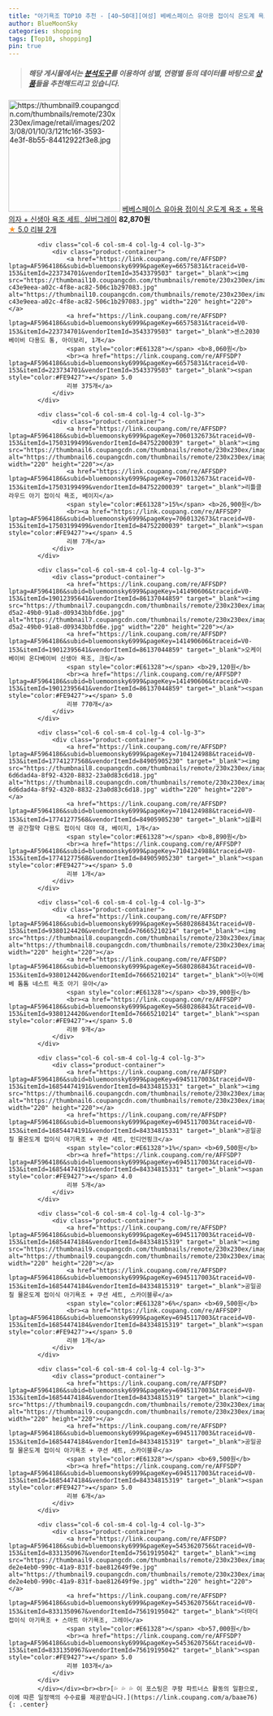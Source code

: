 ```yaml
---
title: "아기욕조 TOP10 추천 - [40~50대][여성] 베베스페이스 유아용 접이식 온도계 욕조 + 목욕 의자 + 신생아 욕조 세트, 실버그레이"
author: BlueMoonSky
categories: shopping
tags: [Top10, shopping]
pin: true
---
```


> ##### 해당 게시물에서는 [**분석도구**](https://itemscout.io/)를 이용하여 **성별**, **연령별** 등의 데이터를 바탕으로 [**상품**](https://link.coupang.com/a/baae76)들을 추천해드리고 있습니다.
<div class="container"><div class="row">
            <div class="col-6 col-sm-4 col-lg-4 col-lg-3">
                <div class="product-container">
                    <a href="https://link.coupang.com/re/AFFSDP?lptag=AF5964186&subid=bluemoonsky6999&pageKey=7491306021&traceid=V0-153&itemId=19589341680&vendorItemId=86749739931" target="_blank"><img src="https://thumbnail9.coupangcdn.com/thumbnails/remote/230x230ex/image/retail/images/2023/08/01/10/3/121fc16f-3593-4e3f-8b55-84412922f3e8.jpg" alt="https://thumbnail9.coupangcdn.com/thumbnails/remote/230x230ex/image/retail/images/2023/08/01/10/3/121fc16f-3593-4e3f-8b55-84412922f3e8.jpg" width="220" height="220"></a>
                    <a href="https://link.coupang.com/re/AFFSDP?lptag=AF5964186&subid=bluemoonsky6999&pageKey=7491306021&traceid=V0-153&itemId=19589341680&vendorItemId=86749739931" target="_blank">베베스페이스 유아용 접이식 온도계 욕조 + 목욕 의자 + 신생아 욕조 세트, 실버그레이</a>
                    <span style="color:#E61328"></span> <b>82,870원</b>
                    <br><a href="https://link.coupang.com/re/AFFSDP?lptag=AF5964186&subid=bluemoonsky6999&pageKey=7491306021&traceid=V0-153&itemId=19589341680&vendorItemId=86749739931" target="_blank"><span style="color:#FE9427">★</span> 5.0
                    리뷰 2개</a>
                </div>
            </div>
            
            <div class="col-6 col-sm-4 col-lg-4 col-lg-3">
                <div class="product-container">
                    <a href="https://link.coupang.com/re/AFFSDP?lptag=AF5964186&subid=bluemoonsky6999&pageKey=66575831&traceid=V0-153&itemId=223734701&vendorItemId=3543379503" target="_blank"><img src="https://thumbnail10.coupangcdn.com/thumbnails/remote/230x230ex/image/retail/images/2424839627717983-c43e9eea-a02c-4f8e-ac82-506c1b297083.jpg" alt="https://thumbnail10.coupangcdn.com/thumbnails/remote/230x230ex/image/retail/images/2424839627717983-c43e9eea-a02c-4f8e-ac82-506c1b297083.jpg" width="220" height="220"></a>
                    <a href="https://link.coupang.com/re/AFFSDP?lptag=AF5964186&subid=bluemoonsky6999&pageKey=66575831&traceid=V0-153&itemId=223734701&vendorItemId=3543379503" target="_blank">센스2030 베이비 다용도 통, 아이보리, 1개</a>
                    <span style="color:#E61328"></span> <b>8,060원</b>
                    <br><a href="https://link.coupang.com/re/AFFSDP?lptag=AF5964186&subid=bluemoonsky6999&pageKey=66575831&traceid=V0-153&itemId=223734701&vendorItemId=3543379503" target="_blank"><span style="color:#FE9427">★</span> 5.0
                    리뷰 375개</a>
                </div>
            </div>
            
            <div class="col-6 col-sm-4 col-lg-4 col-lg-3">
                <div class="product-container">
                    <a href="https://link.coupang.com/re/AFFSDP?lptag=AF5964186&subid=bluemoonsky6999&pageKey=7060132673&traceid=V0-153&itemId=17503199499&vendorItemId=84752200039" target="_blank"><img src="https://thumbnail6.coupangcdn.com/thumbnails/remote/230x230ex/image/vendor_inventory/369a/4e1c6448c814dba54bba9f0179e69bb28916333460f0123e80b4832c9e3b.jpg" alt="https://thumbnail6.coupangcdn.com/thumbnails/remote/230x230ex/image/vendor_inventory/369a/4e1c6448c814dba54bba9f0179e69bb28916333460f0123e80b4832c9e3b.jpg" width="220" height="220"></a>
                    <a href="https://link.coupang.com/re/AFFSDP?lptag=AF5964186&subid=bluemoonsky6999&pageKey=7060132673&traceid=V0-153&itemId=17503199499&vendorItemId=84752200039" target="_blank">리틀클라우드 아기 접이식 욕조, 베이지</a>
                    <span style="color:#E61328">15%</span> <b>26,900원</b>
                    <br><a href="https://link.coupang.com/re/AFFSDP?lptag=AF5964186&subid=bluemoonsky6999&pageKey=7060132673&traceid=V0-153&itemId=17503199499&vendorItemId=84752200039" target="_blank"><span style="color:#FE9427">★</span> 4.5
                    리뷰 7개</a>
                </div>
            </div>
            
            <div class="col-6 col-sm-4 col-lg-4 col-lg-3">
                <div class="product-container">
                    <a href="https://link.coupang.com/re/AFFSDP?lptag=AF5964186&subid=bluemoonsky6999&pageKey=141490606&traceid=V0-153&itemId=19012395641&vendorItemId=86137044859" target="_blank"><img src="https://thumbnail7.coupangcdn.com/thumbnails/remote/230x230ex/image/retail/images/2023/05/31/13/2/b54a398d-d5a2-49b0-91a8-d09343bbfd6e.jpg" alt="https://thumbnail7.coupangcdn.com/thumbnails/remote/230x230ex/image/retail/images/2023/05/31/13/2/b54a398d-d5a2-49b0-91a8-d09343bbfd6e.jpg" width="220" height="220"></a>
                    <a href="https://link.coupang.com/re/AFFSDP?lptag=AF5964186&subid=bluemoonsky6999&pageKey=141490606&traceid=V0-153&itemId=19012395641&vendorItemId=86137044859" target="_blank">오케이베이비 온다베이비 신생아 욕조, 크림</a>
                    <span style="color:#E61328"></span> <b>29,120원</b>
                    <br><a href="https://link.coupang.com/re/AFFSDP?lptag=AF5964186&subid=bluemoonsky6999&pageKey=141490606&traceid=V0-153&itemId=19012395641&vendorItemId=86137044859" target="_blank"><span style="color:#FE9427">★</span> 5.0
                    리뷰 770개</a>
                </div>
            </div>
            
            <div class="col-6 col-sm-4 col-lg-4 col-lg-3">
                <div class="product-container">
                    <a href="https://link.coupang.com/re/AFFSDP?lptag=AF5964186&subid=bluemoonsky6999&pageKey=7104124988&traceid=V0-153&itemId=17741277568&vendorItemId=84905905230" target="_blank"><img src="https://thumbnail8.coupangcdn.com/thumbnails/remote/230x230ex/image/retail/images/1161709250382366-6d6dad4a-8f92-4320-8832-23a0d83c6d18.jpg" alt="https://thumbnail8.coupangcdn.com/thumbnails/remote/230x230ex/image/retail/images/1161709250382366-6d6dad4a-8f92-4320-8832-23a0d83c6d18.jpg" width="220" height="220"></a>
                    <a href="https://link.coupang.com/re/AFFSDP?lptag=AF5964186&subid=bluemoonsky6999&pageKey=7104124988&traceid=V0-153&itemId=17741277568&vendorItemId=84905905230" target="_blank">심플리앤 공간절약 다용도 접이식 대야 대, 베이지, 1개</a>
                    <span style="color:#E61328"></span> <b>8,890원</b>
                    <br><a href="https://link.coupang.com/re/AFFSDP?lptag=AF5964186&subid=bluemoonsky6999&pageKey=7104124988&traceid=V0-153&itemId=17741277568&vendorItemId=84905905230" target="_blank"><span style="color:#FE9427">★</span> 5.0
                    리뷰 1개</a>
                </div>
            </div>
            
            <div class="col-6 col-sm-4 col-lg-4 col-lg-3">
                <div class="product-container">
                    <a href="https://link.coupang.com/re/AFFSDP?lptag=AF5964186&subid=bluemoonsky6999&pageKey=5680286843&traceid=V0-153&itemId=9380124420&vendorItemId=76665210214" target="_blank"><img src="https://thumbnail8.coupangcdn.com/thumbnails/remote/230x230ex/image/vendor_inventory/deab/5df9f410d217ad3d65d0a7a6a4fe34cc2d142df105eff416bfe6ec207cb9.jpg" alt="https://thumbnail8.coupangcdn.com/thumbnails/remote/230x230ex/image/vendor_inventory/deab/5df9f410d217ad3d65d0a7a6a4fe34cc2d142df105eff416bfe6ec207cb9.jpg" width="220" height="220"></a>
                    <a href="https://link.coupang.com/re/AFFSDP?lptag=AF5964186&subid=bluemoonsky6999&pageKey=5680286843&traceid=V0-153&itemId=9380124420&vendorItemId=76665210214" target="_blank">이누이베베 톰톰 네스트 욕조 아기 유아</a>
                    <span style="color:#E61328"></span> <b>39,900원</b>
                    <br><a href="https://link.coupang.com/re/AFFSDP?lptag=AF5964186&subid=bluemoonsky6999&pageKey=5680286843&traceid=V0-153&itemId=9380124420&vendorItemId=76665210214" target="_blank"><span style="color:#FE9427">★</span> 5.0
                    리뷰 9개</a>
                </div>
            </div>
            
            <div class="col-6 col-sm-4 col-lg-4 col-lg-3">
                <div class="product-container">
                    <a href="https://link.coupang.com/re/AFFSDP?lptag=AF5964186&subid=bluemoonsky6999&pageKey=6945117003&traceid=V0-153&itemId=16854474191&vendorItemId=84334815331" target="_blank"><img src="https://thumbnail6.coupangcdn.com/thumbnails/remote/230x230ex/image/vendor_inventory/7ad5/7d4596741a8d1ac28f684b3aff801c7593dcb233d9292402b05bb371ebdb.png" alt="https://thumbnail6.coupangcdn.com/thumbnails/remote/230x230ex/image/vendor_inventory/7ad5/7d4596741a8d1ac28f684b3aff801c7593dcb233d9292402b05bb371ebdb.png" width="220" height="220"></a>
                    <a href="https://link.coupang.com/re/AFFSDP?lptag=AF5964186&subid=bluemoonsky6999&pageKey=6945117003&traceid=V0-153&itemId=16854474191&vendorItemId=84334815331" target="_blank">공일공칠 물온도계 접이식 아기욕조 + 쿠션 세트, 인디언핑크</a>
                    <span style="color:#E61328">1%</span> <b>69,500원</b>
                    <br><a href="https://link.coupang.com/re/AFFSDP?lptag=AF5964186&subid=bluemoonsky6999&pageKey=6945117003&traceid=V0-153&itemId=16854474191&vendorItemId=84334815331" target="_blank"><span style="color:#FE9427">★</span> 4.0
                    리뷰 5개</a>
                </div>
            </div>
            
            <div class="col-6 col-sm-4 col-lg-4 col-lg-3">
                <div class="product-container">
                    <a href="https://link.coupang.com/re/AFFSDP?lptag=AF5964186&subid=bluemoonsky6999&pageKey=6945117003&traceid=V0-153&itemId=16854474184&vendorItemId=84334815319" target="_blank"><img src="https://thumbnail9.coupangcdn.com/thumbnails/remote/230x230ex/image/vendor_inventory/9be0/7007145d8c2db7280e602ce924ed709e7f5c611c0682f9c91789f7e85332.png" alt="https://thumbnail9.coupangcdn.com/thumbnails/remote/230x230ex/image/vendor_inventory/9be0/7007145d8c2db7280e602ce924ed709e7f5c611c0682f9c91789f7e85332.png" width="220" height="220"></a>
                    <a href="https://link.coupang.com/re/AFFSDP?lptag=AF5964186&subid=bluemoonsky6999&pageKey=6945117003&traceid=V0-153&itemId=16854474184&vendorItemId=84334815319" target="_blank">공일공칠 물온도계 접이식 아기욕조 + 쿠션 세트, 스카이블루</a>
                    <span style="color:#E61328">6%</span> <b>69,500원</b>
                    <br><a href="https://link.coupang.com/re/AFFSDP?lptag=AF5964186&subid=bluemoonsky6999&pageKey=6945117003&traceid=V0-153&itemId=16854474184&vendorItemId=84334815319" target="_blank"><span style="color:#FE9427">★</span> 5.0
                    리뷰 1개</a>
                </div>
            </div>
            
            <div class="col-6 col-sm-4 col-lg-4 col-lg-3">
                <div class="product-container">
                    <a href="https://link.coupang.com/re/AFFSDP?lptag=AF5964186&subid=bluemoonsky6999&pageKey=6945117003&traceid=V0-153&itemId=16854474184&vendorItemId=84334815319" target="_blank"><img src="https://thumbnail9.coupangcdn.com/thumbnails/remote/230x230ex/image/vendor_inventory/9be0/7007145d8c2db7280e602ce924ed709e7f5c611c0682f9c91789f7e85332.png" alt="https://thumbnail9.coupangcdn.com/thumbnails/remote/230x230ex/image/vendor_inventory/9be0/7007145d8c2db7280e602ce924ed709e7f5c611c0682f9c91789f7e85332.png" width="220" height="220"></a>
                    <a href="https://link.coupang.com/re/AFFSDP?lptag=AF5964186&subid=bluemoonsky6999&pageKey=6945117003&traceid=V0-153&itemId=16854474184&vendorItemId=84334815319" target="_blank">공일공칠 물온도계 접이식 아기욕조 + 쿠션 세트, 스카이블루</a>
                    <span style="color:#E61328"></span> <b>69,500원</b>
                    <br><a href="https://link.coupang.com/re/AFFSDP?lptag=AF5964186&subid=bluemoonsky6999&pageKey=6945117003&traceid=V0-153&itemId=16854474184&vendorItemId=84334815319" target="_blank"><span style="color:#FE9427">★</span> 5.0
                    리뷰 6개</a>
                </div>
            </div>
            
            <div class="col-6 col-sm-4 col-lg-4 col-lg-3">
                <div class="product-container">
                    <a href="https://link.coupang.com/re/AFFSDP?lptag=AF5964186&subid=bluemoonsky6999&pageKey=5453620756&traceid=V0-153&itemId=8331350967&vendorItemId=75619195042" target="_blank"><img src="https://thumbnail9.coupangcdn.com/thumbnails/remote/230x230ex/image/retail/images/555416738120331-de2e4eb0-990c-41a9-831f-bae812649f9e.jpg" alt="https://thumbnail9.coupangcdn.com/thumbnails/remote/230x230ex/image/retail/images/555416738120331-de2e4eb0-990c-41a9-831f-bae812649f9e.jpg" width="220" height="220"></a>
                    <a href="https://link.coupang.com/re/AFFSDP?lptag=AF5964186&subid=bluemoonsky6999&pageKey=5453620756&traceid=V0-153&itemId=8331350967&vendorItemId=75619195042" target="_blank">더마더 접이식 아기욕조 + 스마트 아기욕조, 그레이</a>
                    <span style="color:#E61328"></span> <b>57,000원</b>
                    <br><a href="https://link.coupang.com/re/AFFSDP?lptag=AF5964186&subid=bluemoonsky6999&pageKey=5453620756&traceid=V0-153&itemId=8331350967&vendorItemId=75619195042" target="_blank"><span style="color:#FE9427">★</span> 5.0
                    리뷰 103개</a>
                </div>
            </div>
            </div></div><br><br>[💦 💦 💦 이 포스팅은 쿠팡 파트너스 활동의 일환으로, 이에 따른 일정액의 수수료를 제공받습니다.](https://link.coupang.com/a/baae76){: .center}